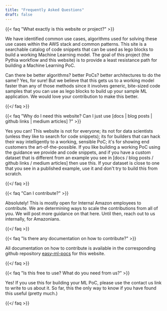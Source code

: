 ```yaml
---
title: "Frequently Asked Questions"
draft: false
---
```


{{< faq "What exactly is this website or project?" >}}

We have identified common use cases, algorithms used for solving these use cases within the AWS stack and common patterns. This site is a searchable catalog of code snippets that can be used as lego blocks to build a working Machine Learning model. The goal of this project (the Pythia workflow and this website) is to provide a least resistance path for building a Machine Learning PoC.

Can there be better algorithms? better PoCs? better architectures to do the same? Yes, for sure! But we believe that this gets us to a working model faster than any of those methods since it involves generic, bite-sized code samples that you can use as lego blocks to build up your sample ML application. We would love your contribution to make this better.

{{</ faq >}}

{{< faq "Why do I need this website? Can I just use [docs | blog posts | github links | medium articles] ?" >}}

Yes you can! This website is not for everyone; its not for data scientists (unless they like to search for code snippets); its for builders that can hack their way intelligently to a working, sensible PoC; it's for showing end customers the art-of-the-possible. If you like building a working PoC using the guidance we provide and code snippets, and if you have a custom dataset that is different from an example you see in [docs / blog posts / github links / medium articles] then use this. If your dataset is close to one that you see in a published example, use it and don't try to build this from scratch.

{{</ faq >}}

{{< faq "Can I contribute?" >}}

Absolutely! This is mostly open for Internal Amazon employees to contribute. We are determining ways to scale the contributions from all of you. We will post more guidance on that here. Until then, reach out to us internally, for Amazonians.

{{</ faq >}}

{{< faq "Is there any documentation on how to contribute?" >}}

All documentation on how to contribute is available in the corresponding github repository [easy-ml-pocs](https://github.com/aws-samples/easy-ml-pocs) for this website.

{{</ faq >}}

{{< faq "Is this free to use? What do you need from us?" >}}

Yes! If you use this for building your ML PoC, please use the contact us link to write to us about it. So far, this the only way to know if you have found this useful (pretty much.)

{{</ faq >}}

